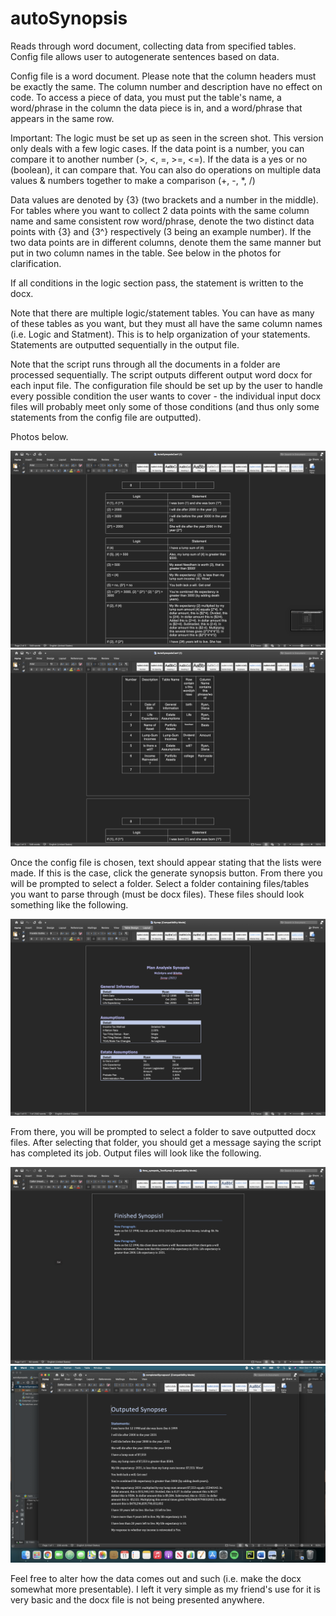 # autoSynopsis
Reads through word document, collecting data from specified tables. Config file allows user to autogenerate sentences based on data.

Config file is a word document. Please note that the column headers must be exactly the same. The column number and description have no effect on code. To access a piece of data, you must put the table's name, a word/phrase in the column the data piece is in, and a word/phrase that appears in the same row.

Important: The logic must be set up as seen in the screen shot. This version only deals with a few logic cases. If the data point is a number, you can compare it to another number (>, <, =, >=, <=). If the data is a yes or no (boolean), it can compare that. You can also do operations on multiple data values & numbers together to make a comparison (+, -, *, /)

Data values are denoted by {3} (two brackets and a number in the middle). For tables where you want to collect 2 data points with the same column name and same consistent row word/phrase, denote the two distinct data points with {3} and {3^} respectively (3 being an example number). If the two data points are in different columns, denote them the same manner but put in two column names in the table. See below in the photos for clarification. 

If all conditions in the logic section pass, the statement is written to the docx. 

Note that there are multiple logic/statement tables. You can have as many of these tables as you want, but they must all have the same column names (i.e. Logic and Statment). This is to help organization of your statements. Statements are outputted sequentially in the output file. 

Note that the script runs through all the documents in a folder are processed sequentially. The script outputs different output word docx for each input file. The configuration file should be set up by the user to handle every possible condition the user wants to cover - the individual input docx files will probably meet only some of those conditions (and thus only some statements from the config file are outputted).

Photos below.

![Config File](images/config2.png?raw=true "Config")
![Config File](images/config22.png?raw=true "Config")
 
 Once the config file is chosen, text should appear stating that the lists were made. If this is the case, click the generate synopsis button. From there you will be prompted to select a folder. Select a folder containing files/tables you want to parse through (must be docx files). These files should look something like the following.
 

 ![Config File](images/inputdocx2.png?raw=true "Config")
 
 From there, you will be prompted to select a folder to save outputted docx files. After selecting that folder, you should get a message saying the script has completed its job. Output files will look like the following.
 
 ![Config File](images/output.png?raw=true "Config")
  ![Config File](images/output3.png?raw=true "Config")
 
 Feel free to alter how the data comes out and such (i.e. make the docx somewhat more presentable). I left it very simple as my friend's use for it is very basic and the docx file is not being presented anywhere.
